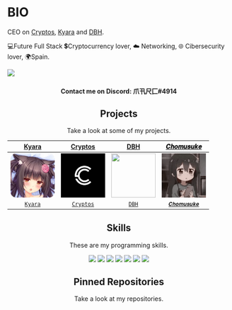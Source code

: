 

# BIO
CEO on [Cryptos](https://elmarcz.github.io/Cryptos), [Kyara](https://github.com/elmarcz/Kyara) and [DBH](https://github.com/elmarcz/DBH).

💻Future Full Stack 💲Cryptocurrency lover, ☁️ Networking, 🌐 Cibersecurity lover, 🌍Spain.  
  
![](https://komarev.com/ghpvc/?username=elmarcz&color=blueviolet)

<h4 align="center">Contact me on Discord: 爪卂尺匚#4914</h4>

<h2 align="center">Projects</h2>
<p align="center">Take a look at some of my projects.</p>
<p align="center">

  
| <a href="https://github.com/elmarcz/Kyara" target="_blank">**Kyara**</a> | <a href="https://github.com/CryptosWeb/Cryptos" target="_blank">**Cryptos**</a> | <a href="https://github.com/elmarcz/DBH" target="_blank">**DBH**</a> | <a href="https://discord.gg/VQsbW8uVt3" target="_blank">**𝑪𝒉𝒐𝒎𝒖𝒔𝒖𝒌𝒆**</a> |
| :---: | :---: | :---: | :---: |
| <img align='center' src='https://raw.githubusercontent.com/elmarcz/elmarcz/main/Proyectos/591cc975d78836d7e1e2b768a2642a28.webp' width="100px" height='100px'> | <img align='center' src='https://raw.githubusercontent.com/elmarcz/elmarcz/main/Proyectos/QW.jpg' width="100px"  height='100px'> | <img align='center' width="100px" src='https://raw.githubusercontent.com/elmarcz/DBH/main/src/DBH.png' height='100px'>  | <img align='center' src='https://github.com/elmarcz/elmarcz/blob/main/Proyectos/e4d028690bd0850efb8ef3e0a9983ec7.png' width="100px" height='100px'> | <img align='center' src='https://raw.githubusercontent.com/elmarcz/elmarcz/main/Proyectos/FBIpng.png' width="100px" height='100px'> | <img align='center' src='https://raw.githubusercontent.com/elmarcz/elmarcz/main/Proyectos/Logo%20Los%20Pibes.png' width="100px"  height='100px'> |
| <a href="https://github.com/elmarcz/Kyara" target="_blank">`Kyara`</a> | <a href="https://github.com/CryptosWeb/Cryptos" target="_blank">`Cryptos`</a> | <a href="https://github.com/elmarcz/DBH" target="_blank">`DBH`</a> | <a href="https://discord.gg/VQsbW8uVt3" target="_blank">`𝑪𝒉𝒐𝒎𝒖𝒔𝒖𝒌𝒆`</a> |

</p>






<h2 align="center">Skills</h2>
<p align="center">These are my programming skills.</p>

<p align="center">
   <img src='https://raw.githubusercontent.com/sammwyy/sammwyy/master/skills/css.png' height='42px'/>
   <img src='https://raw.githubusercontent.com/sammwyy/sammwyy/master/skills/html.png' height='42px'>
  <img src='https://raw.githubusercontent.com/sammwyy/sammwyy/master/skills/java.png' height='42px'>
  <img src='https://raw.githubusercontent.com/sammwyy/sammwyy/master/skills/javascript.jpg' height='42px'>
   <img src='https://raw.githubusercontent.com/sammwyy/sammwyy/master/skills/nodejs.png' height='42px'>
  <img src="https://raw.githubusercontent.com/sammwyy/sammwyy/master/skills/python.png" height="42px">
  <img src="https://raw.githubusercontent.com/sammwyy/sammwyy/master/skills/mongo.png" height="42px">
  </p>
  
  <h2 align="center">Pinned Repositories</h2>
<p align="center">Take a look at my repositories.</p>
